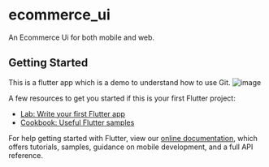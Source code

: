 # ecommerce_ui

An Ecommerce Ui for both mobile and web.

## Getting Started

This is a flutter app which is a demo to understand how to use Git.
![image](https://user-images.githubusercontent.com/58341250/156776092-36ea104a-3539-4674-9227-1cceabe390d3.png)


A few resources to get you started if this is your first Flutter project:

- [Lab: Write your first Flutter app](https://flutter.dev/docs/get-started/codelab)
- [Cookbook: Useful Flutter samples](https://flutter.dev/docs/cookbook)

For help getting started with Flutter, view our
[online documentation](https://flutter.dev/docs), which offers tutorials,
samples, guidance on mobile development, and a full API reference.

